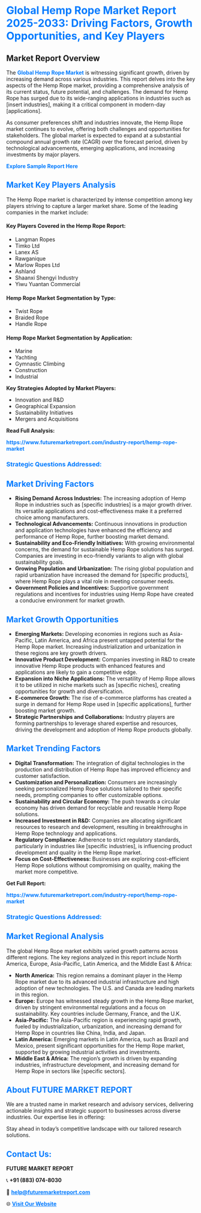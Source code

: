 <h1 style="color: #007BFF;">Global Hemp Rope Market Report 2025-2033: Driving Factors, Growth Opportunities, and Key Players</h1>

<section id="overview">
<h2>Market Report Overview</h2>
<p>The <a href="https://www.futuremarketreport.com/industry-report/hemp-rope-market" style="color: #007BFF; text-decoration: none;"><strong>Global Hemp Rope Market</strong></a> is witnessing significant growth, driven by increasing demand across various industries. This report delves into the key aspects of the Hemp Rope market, providing a comprehensive analysis of its current status, future potential, and challenges. The demand for Hemp Rope has surged due to its wide-ranging applications in industries such as [insert industries], making it a critical component in modern-day [applications].</p>
<p>As consumer preferences shift and industries innovate, the Hemp Rope market continues to evolve, offering both challenges and opportunities for stakeholders. The global market is expected to expand at a substantial compound annual growth rate (CAGR) over the forecast period, driven by technological advancements, emerging applications, and increasing investments by major players.</p>
</section>

<section id="overview">
<p><a href="https://www.futuremarketreport.com/request-sample/reportId=59530" style="color: #007BFF; text-decoration: none;"><strong>Explore Sample Report Here</strong></a></p>
</section>

<section id="key-players">
<h2 style="color: #007BFF;">Market Key Players Analysis</h2>
<p>The Hemp Rope market is characterized by intense competition among key players striving to capture a larger market share. Some of the leading companies in the market include:</p>
<h4>Key Players Covered in the Hemp Rope Report:</h4>
<ul><li>Langman Ropes</li><li>Timko Ltd</li><li>Lanex AS</li><li>Rawganique</li><li>Marlow Ropes Ltd</li><li>Ashland</li><li>Shaanxi Shengyi Industry</li><li>Yiwu Yuantan Commercial</li></ul>
<h4>Hemp Rope Market Segmentation by Type:</h4>
<ul><li>Twist Rope</li><li>Braided Rope</li><li>Handle Rope</li></ul>

<h4>Hemp Rope Market Segmentation by Application:</h4>
<ul><li>Marine</li><li>Yachting</li><li>Gymnastic Climbing</li><li>Construction</li><li>Industrial</li></ul>
<p><strong>Key Strategies Adopted by Market Players:</strong></p>
<ul>
<li>Innovation and R&D</li>
<li>Geographical Expansion</li>
<li>Sustainability Initiatives</li>
<li>Mergers and Acquisitions</li>
</ul>
</section>

<section>
<p><strong>Read Full Analysis: </strong></p><a href="https://www.futuremarketreport.com/industry-report/hemp-rope-market" style="color: #007BFF; text-decoration: none;"><strong>https://www.futuremarketreport.com/industry-report/hemp-rope-market</strong></a>
<h3 style="color: #007BFF;">Strategic Questions Addressed:</h3>
</section>

<section id="driving-factors">
<h2 style="color: #007BFF;">Market Driving Factors</h2>
<ul>
<li><strong>Rising Demand Across Industries:</strong> The increasing adoption of Hemp Rope in industries such as [specific industries] is a major growth driver. Its versatile applications and cost-effectiveness make it a preferred choice among manufacturers.</li>
<li><strong>Technological Advancements:</strong> Continuous innovations in production and application technologies have enhanced the efficiency and performance of Hemp Rope, further boosting market demand.</li>
<li><strong>Sustainability and Eco-Friendly Initiatives:</strong> With growing environmental concerns, the demand for sustainable Hemp Rope solutions has surged. Companies are investing in eco-friendly variants to align with global sustainability goals.</li>
<li><strong>Growing Population and Urbanization:</strong> The rising global population and rapid urbanization have increased the demand for [specific products], where Hemp Rope plays a vital role in meeting consumer needs.</li>
<li><strong>Government Policies and Incentives:</strong> Supportive government regulations and incentives for industries using Hemp Rope have created a conducive environment for market growth.</li>
</ul>
</section>

<section id="growth-opportunities">
<h2 style="color: #007BFF;">Market Growth Opportunities</h2>
<ul>
<li><strong>Emerging Markets:</strong> Developing economies in regions such as Asia-Pacific, Latin America, and Africa present untapped potential for the Hemp Rope market. Increasing industrialization and urbanization in these regions are key growth drivers.</li>
<li><strong>Innovative Product Development:</strong> Companies investing in R&D to create innovative Hemp Rope products with enhanced features and applications are likely to gain a competitive edge.</li>
<li><strong>Expansion into Niche Applications:</strong> The versatility of Hemp Rope allows it to be utilized in niche markets such as [specific niches], creating opportunities for growth and diversification.</li>
<li><strong>E-commerce Growth:</strong> The rise of e-commerce platforms has created a surge in demand for Hemp Rope used in [specific applications], further boosting market growth.</li>
<li><strong>Strategic Partnerships and Collaborations:</strong> Industry players are forming partnerships to leverage shared expertise and resources, driving the development and adoption of Hemp Rope products globally.</li>
</ul>
</section>

<section id="trending-factors">
<h2 style="color: #007BFF;">Market Trending Factors</h2>
<ul>
<li><strong>Digital Transformation:</strong> The integration of digital technologies in the production and distribution of Hemp Rope has improved efficiency and customer satisfaction.</li>
<li><strong>Customization and Personalization:</strong> Consumers are increasingly seeking personalized Hemp Rope solutions tailored to their specific needs, prompting companies to offer customizable options.</li>
<li><strong>Sustainability and Circular Economy:</strong> The push towards a circular economy has driven demand for recyclable and reusable Hemp Rope solutions.</li>
<li><strong>Increased Investment in R&D:</strong> Companies are allocating significant resources to research and development, resulting in breakthroughs in Hemp Rope technology and applications.</li>
<li><strong>Regulatory Compliance:</strong> Adherence to strict regulatory standards, particularly in industries like [specific industries], is influencing product development and quality in the Hemp Rope market.</li>
<li><strong>Focus on Cost-Effectiveness:</strong> Businesses are exploring cost-efficient Hemp Rope solutions without compromising on quality, making the market more competitive.</li>
</ul>
</section>

<section>
<p><strong>Get Full Report: </strong></p><a href="https://www.futuremarketreport.com/industry-report/hemp-rope-market" style="color: #007BFF; text-decoration: none;"><strong>https://www.futuremarketreport.com/industry-report/hemp-rope-market</strong></a>
<h3 style="color: #007BFF;">Strategic Questions Addressed:</h3>
</section>


<section id="regional-analysis">
<h2 style="color: #007BFF;">Market Regional Analysis</h2>
<p>The global Hemp Rope market exhibits varied growth patterns across different regions. The key regions analyzed in this report include North America, Europe, Asia-Pacific, Latin America, and the Middle East & Africa:</p>
<ul>
<li><strong>North America:</strong> This region remains a dominant player in the Hemp Rope market due to its advanced industrial infrastructure and high adoption of new technologies. The U.S. and Canada are leading markets in this region.</li>
<li><strong>Europe:</strong> Europe has witnessed steady growth in the Hemp Rope market, driven by stringent environmental regulations and a focus on sustainability. Key countries include Germany, France, and the U.K.</li>
<li><strong>Asia-Pacific:</strong> The Asia-Pacific region is experiencing rapid growth, fueled by industrialization, urbanization, and increasing demand for Hemp Rope in countries like China, India, and Japan.</li>
<li><strong>Latin America:</strong> Emerging markets in Latin America, such as Brazil and Mexico, present significant opportunities for the Hemp Rope market, supported by growing industrial activities and investments.</li>
<li><strong>Middle East & Africa:</strong> The region’s growth is driven by expanding industries, infrastructure development, and increasing demand for Hemp Rope in sectors like [specific sectors].</li>
</ul>
</section>

<footer>
<h2 style="color: #007BFF;">About FUTURE MARKET REPORT</h2>
<p>We are a trusted name in market research and advisory services, delivering actionable insights and strategic support to businesses across diverse industries. Our expertise lies in offering:</p>

<p>Stay ahead in today’s competitive landscape with our tailored research solutions.</p>

<h2 style="color: #007BFF;">Contact Us:</h2>
<p><strong>FUTURE MARKET REPORT</strong></p>
<p>📞 <strong>+91 (883) 074-8030</strong></p>
<p>📧 <strong><a href="mailto:help@futuremarketreport.com" style="color: #007BFF;">help@futuremarketreport.com</a></strong></p>
<p>🌐 <strong><a href="https://www.futuremarketreport.com/" style="color: #007BFF;">Visit Our Website</a></strong></p>
</footer>
